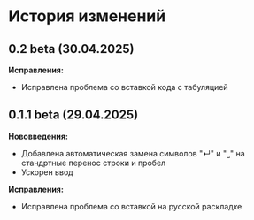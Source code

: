 # История изменений

## 0.2 beta (30.04.2025)

**Исправления:**
- Исправлена проблема со вставкой кода с табуляцией

## 0.1.1 beta (29.04.2025)

**Нововведения:**

- Добавлена автоматическая замена символов "↵" и "˽" на стандртные перенос строки и пробел
- Ускорен ввод

**Исправления:**

- Исправлена проблема со вставкой на русской раскладке
